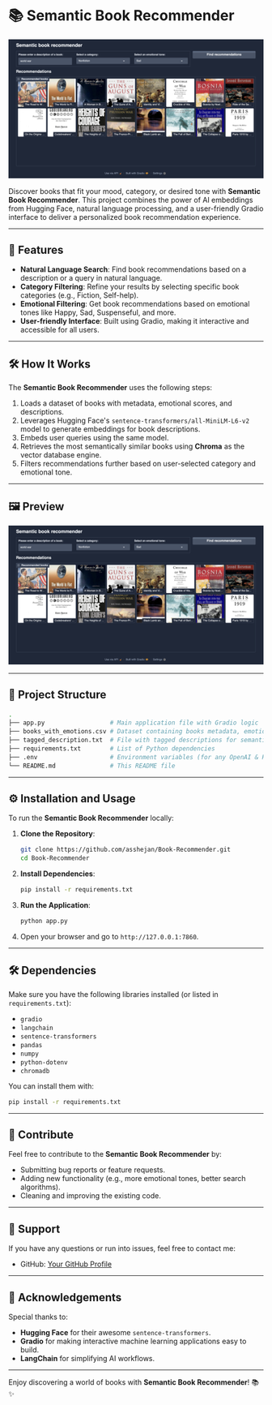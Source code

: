 # 📚 Semantic Book Recommender

![Semantic Book Recommender Preview](preview.png)

Discover books that fit your mood, category, or desired tone with **Semantic Book Recommender**. This project combines the power of AI embeddings from Hugging Face, natural language processing, and a user-friendly Gradio interface to deliver a personalized book recommendation experience.

---

## 🚀 Features

- **Natural Language Search**: Find book recommendations based on a description or a query in natural language.
- **Category Filtering**: Refine your results by selecting specific book categories (e.g., Fiction, Self-help).
- **Emotional Filtering**: Get book recommendations based on emotional tones like Happy, Sad, Suspenseful, and more.
- **User-friendly Interface**: Built using Gradio, making it interactive and accessible for all users.

---

## 🛠️ How It Works

The **Semantic Book Recommender** uses the following steps:
1. Loads a dataset of books with metadata, emotional scores, and descriptions.
2. Leverages Hugging Face's `sentence-transformers/all-MiniLM-L6-v2` model to generate embeddings for book descriptions.
3. Embeds user queries using the same model.
4. Retrieves the most semantically similar books using **Chroma** as the vector database engine.
5. Filters recommendations further based on user-selected category and emotional tone.

---

## 🖼️ Preview

![Book Recommender App Preview](preview.png)

---

## 📑 Project Structure

```bash
.
├── app.py                  # Main application file with Gradio logic
├── books_with_emotions.csv # Dataset containing books metadata, emotions, and thumbnails
├── tagged_description.txt  # File with tagged descriptions for semantic embeddings
├── requirements.txt        # List of Python dependencies
├── .env                    # Environment variables (for any OpenAI & Huggingface API keys)
└── README.md               # This README file
```

---

## ⚙️ Installation and Usage

To run the **Semantic Book Recommender** locally:

1. **Clone the Repository**:
   ```bash
   git clone https://github.com/asshejan/Book-Recommender.git
   cd Book-Recommender
   ```

2. **Install Dependencies**:
   ```bash
   pip install -r requirements.txt
   ```

3. **Run the Application**:
   ```bash
   python app.py
   ```

4. Open your browser and go to `http://127.0.0.1:7860`.

---

## 🛠️ Dependencies

Make sure you have the following libraries installed (or listed in `requirements.txt`):
- `gradio`
- `langchain`
- `sentence-transformers`
- `pandas`
- `numpy`
- `python-dotenv`
- `chromadb`

You can install them with:
```bash
pip install -r requirements.txt
```

---


## 🙌 Contribute

Feel free to contribute to the **Semantic Book Recommender** by:
- Submitting bug reports or feature requests.
- Adding new functionality (e.g., more emotional tones, better search algorithms).
- Cleaning and improving the existing code.

---

## 📧 Support

If you have any questions or run into issues, feel free to contact me:
- GitHub: [Your GitHub Profile](https://github.com/asshejan)

---

## 🌟 Acknowledgements

Special thanks to:
- **Hugging Face** for their awesome `sentence-transformers`.
- **Gradio** for making interactive machine learning applications easy to build.
- **LangChain** for simplifying AI workflows.

---

Enjoy discovering a world of books with **Semantic Book Recommender**! 📚✨
